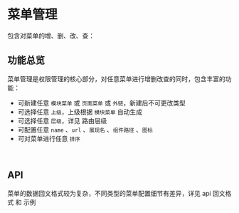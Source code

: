 <!-- ---
sidebarDepth: 0
--- -->

# 菜单管理

包含对菜单的增、删、改、查：
<img class="img-margin-top" :src="$withBase('/assets/菜单管理_界面.png')">

## 功能总览

菜单管理是权限管理的核心部分，对任意菜单进行增删改查的同时，包含丰富的功能：

- 可新建任意 `模块菜单` 或 `页面菜单` 或 `外链`，新建后不可更改类型
- 可选择任意 `上级`，上级根据 `模块菜单` 自动生成
- 可选择任意 `层级`，详见 <a :href="$withBase('/document/router/')">路由层级</a>
- 可配置任意 `name` 、`url` 、`展现名` 、`组件路径` 、`图标`
- 可对菜单进行任意 `排序`

<img class="img-margin-top" :src="$withBase('/assets/菜单管理_选择上级.png')">
<img :src="$withBase('/assets/菜单管理_选择层级.png')">
<img :src="$withBase('/assets/菜单管理_选择图标.png')">

## API

菜单的数据回文格式较为复杂，不同类型的菜单配置细节有差异，详见 <a :href="$withBase('/document/router/api.html')">api 回文格式</a> 和 <a :href="$withBase('/document/router/example.html')">示例</a>
